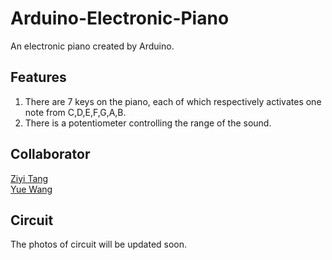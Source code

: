 # Arduino-Electronic-Piano
An electronic piano created by Arduino. 
## Features
1. There are 7 keys on the piano, each of which respectively activates one note from C,D,E,F,G,A,B.
2. There is a potentiometer controlling the range of the sound.

## Collaborator
[Ziyi Tang](https://github.com/Charlespartina) <br>
[Yue Wang](https://github.com/percell)

## Circuit
The photos of circuit will be updated soon.

